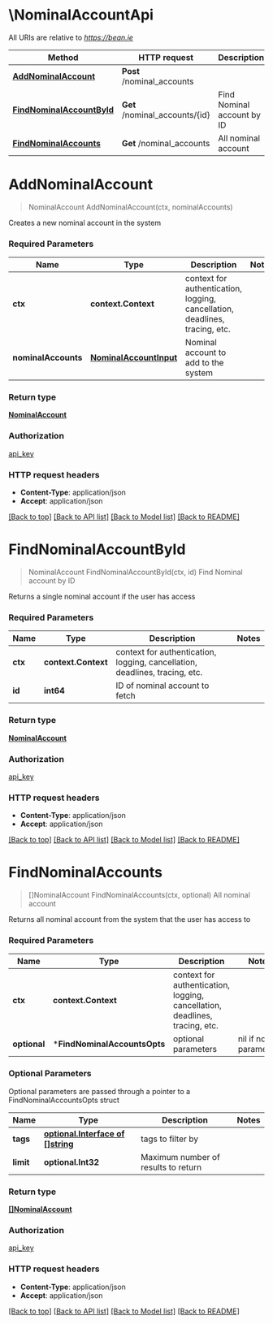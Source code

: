 # \NominalAccountApi

All URIs are relative to *https://bean.ie*

Method | HTTP request | Description
------------- | ------------- | -------------
[**AddNominalAccount**](NominalAccountApi.md#AddNominalAccount) | **Post** /nominal_accounts | 
[**FindNominalAccountById**](NominalAccountApi.md#FindNominalAccountById) | **Get** /nominal_accounts/{id} | Find Nominal account by ID
[**FindNominalAccounts**](NominalAccountApi.md#FindNominalAccounts) | **Get** /nominal_accounts | All nominal account


# **AddNominalAccount**
> NominalAccount AddNominalAccount(ctx, nominalAccounts)


Creates a new nominal account in the system

### Required Parameters

Name | Type | Description  | Notes
------------- | ------------- | ------------- | -------------
 **ctx** | **context.Context** | context for authentication, logging, cancellation, deadlines, tracing, etc.
  **nominalAccounts** | [**NominalAccountInput**](NominalAccountInput.md)| Nominal account to add to the system | 

### Return type

[**NominalAccount**](NominalAccount.md)

### Authorization

[api_key](../README.md#api_key)

### HTTP request headers

 - **Content-Type**: application/json
 - **Accept**: application/json

[[Back to top]](#) [[Back to API list]](../README.md#documentation-for-api-endpoints) [[Back to Model list]](../README.md#documentation-for-models) [[Back to README]](../README.md)

# **FindNominalAccountById**
> NominalAccount FindNominalAccountById(ctx, id)
Find Nominal account by ID

Returns a single nominal account if the user has access

### Required Parameters

Name | Type | Description  | Notes
------------- | ------------- | ------------- | -------------
 **ctx** | **context.Context** | context for authentication, logging, cancellation, deadlines, tracing, etc.
  **id** | **int64**| ID of nominal account to fetch | 

### Return type

[**NominalAccount**](NominalAccount.md)

### Authorization

[api_key](../README.md#api_key)

### HTTP request headers

 - **Content-Type**: application/json
 - **Accept**: application/json

[[Back to top]](#) [[Back to API list]](../README.md#documentation-for-api-endpoints) [[Back to Model list]](../README.md#documentation-for-models) [[Back to README]](../README.md)

# **FindNominalAccounts**
> []NominalAccount FindNominalAccounts(ctx, optional)
All nominal account

Returns all nominal account from the system that the user has access to

### Required Parameters

Name | Type | Description  | Notes
------------- | ------------- | ------------- | -------------
 **ctx** | **context.Context** | context for authentication, logging, cancellation, deadlines, tracing, etc.
 **optional** | ***FindNominalAccountsOpts** | optional parameters | nil if no parameters

### Optional Parameters
Optional parameters are passed through a pointer to a FindNominalAccountsOpts struct

Name | Type | Description  | Notes
------------- | ------------- | ------------- | -------------
 **tags** | [**optional.Interface of []string**](string.md)| tags to filter by | 
 **limit** | **optional.Int32**| Maximum number of results to return | 

### Return type

[**[]NominalAccount**](NominalAccount.md)

### Authorization

[api_key](../README.md#api_key)

### HTTP request headers

 - **Content-Type**: application/json
 - **Accept**: application/json

[[Back to top]](#) [[Back to API list]](../README.md#documentation-for-api-endpoints) [[Back to Model list]](../README.md#documentation-for-models) [[Back to README]](../README.md)

